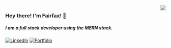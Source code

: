 <img align='right' src="https://github-readme-stats.vercel.app/api?username=flovelace&show_icons=true&title_color=fff&theme=tokyonight&count_private=true&hide=stars">

### Hey there! I'm Fairfax! :wolf:

##### I am a full stack developer using the MERN stack.

[![LinkedIn](https://img.shields.io/static/v1?label=LinkedIn&message=%20&color=pink&logo=Linkedin&style=flat-square&logoColor=white)](https://www.linkedin.com/in/aflovelace/)
[![Portfolio](https://img.shields.io/static/v1?label=Portfolio&message=%20&color=green&logo=Portfolio&style=flat-square&logoColor=blue)](https://developer-portfolio-ruby-three.vercel.app/)

